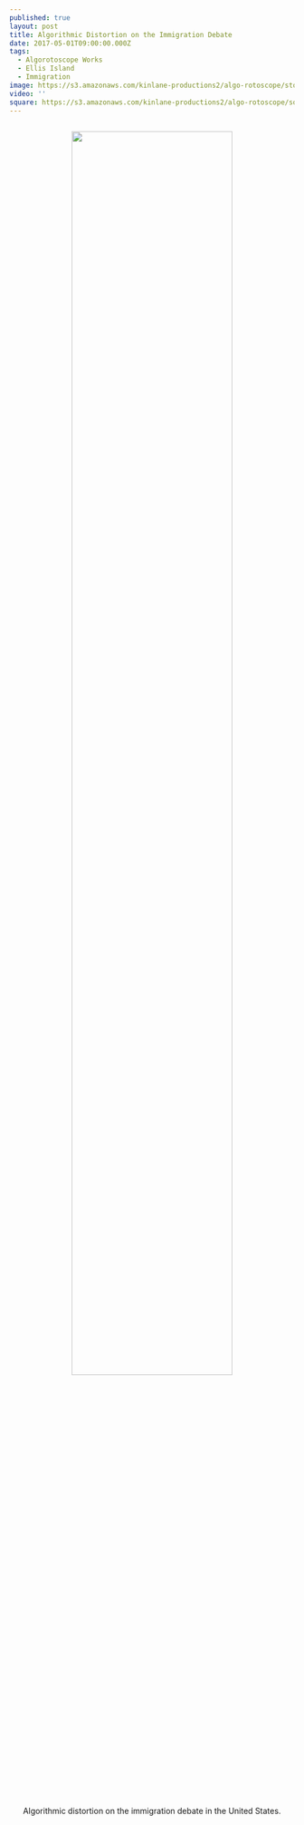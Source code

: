 ```yaml
---
published: true
layout: post
title: Algorithmic Distortion on the Immigration Debate
date: 2017-05-01T09:00:00.000Z
tags:
  - Algorotoscope Works
  - Ellis Island
  - Immigration
image: https://s3.amazonaws.com/kinlane-productions2/algo-rotoscope/stories/ellis-island-nazi-poster.jpg
video: ''
square: https://s3.amazonaws.com/kinlane-productions2/algo-rotoscope/square/ellis-island-nazi-poster_square.jpg
---
```

<p align="center"><img src="{{ page.image }}" width="75%" style="padding: 15px;" /></p>
<center>Algorithmic distortion on the immigration debate in the United States.</center>

